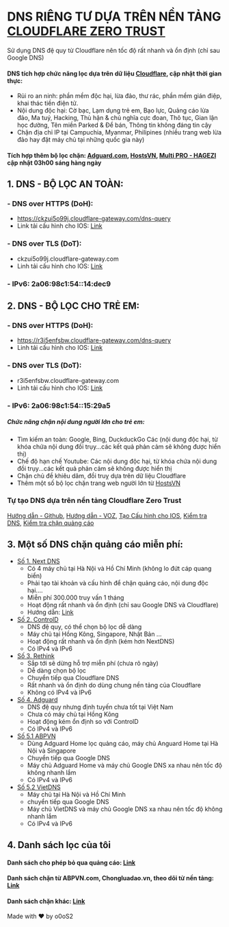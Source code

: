 # DNS RIÊNG TƯ DỰA TRÊN NỀN TẢNG [CLOUDFLARE ZERO TRUST](https://www.cloudflare.com/zero-trust/)
Sử dụng DNS đệ quy từ Cloudflare nên tốc độ rất nhanh và ổn định (chỉ sau Google DNS)
#### DNS tích hợp chức năng lọc dựa trên dữ liệu [Cloudflare](https://www.cloudflare.com/), cập nhật thời gian thực:
- Rủi ro an ninh: phần mềm độc hại, lừa đảo, thư rác, phần mềm gián điệp, khai thác tiền điện tử.
- Nội dung độc hại: Cờ bạc, Lạm dụng trẻ em, Bạo lực, Quảng cáo lừa đảo, Ma tuý, Hacking, Thù hận & chủ nghĩa cực đoan, Thô tục, Gian lận học đường, Tên miền Parked & Để bán, Thông tin không đáng tin cậy
- Chặn địa chỉ IP tại Campuchia, Myanmar, Philipines (nhiều trang web lừa đảo hay đặt máy chủ tại những quốc gia này)
#### Tích hợp thêm bộ lọc chặn: [Adguard.com](https://github.com/AdguardTeam/AdGuardSDNSFilter), [HostsVN](https://github.com/bigdargon/hostsVN), [Multi PRO - HAGEZI](https://raw.githubusercontent.com/hagezi/dns-blocklists/main/wildcard/pro-onlydomains.txt) cập nhật 03h00 sáng hàng ngày
## 1. DNS - BỘ LỌC AN TOÀN:
### - DNS over HTTPS (DoH):
* https://ckzui5o99j.cloudflare-gateway.com/dns-query
* Link tải cấu hình cho IOS: [Link](https://1drv.ms/u/s!Al8R__2PmYaUjQWxOwFM7SASk2on?e=ViZ0tk)
### - DNS over TLS (DoT):
* ckzui5o99j.cloudflare-gateway.com
* Linh tải cấu hình cho IOS: [Link](https://1drv.ms/u/s!Al8R__2PmYaUjQQeAGgZjabiKtHb?e=VEHpLd)
### - IPv6: 2a06:98c1:54::14:dec9

## 2. DNS - BỘ LỌC CHO TRẺ EM:
### - DNS over HTTPS (DoH):
* https://r3i5enfsbw.cloudflare-gateway.com/dns-query
* Linh tải cấu hình cho IOS: [Link](https://1drv.ms/u/s!Al8R__2PmYaUjQanCbp7HMJHbg9K?e=XKlcjB)
### - DNS over TLS (DoT):
* r3i5enfsbw.cloudflare-gateway.com
* Linh tải cấu hình cho IOS: [Link](https://1drv.ms/u/s!Al8R__2PmYaUjQcoRWDEVAHGlda4?e=qHKxYK)
### - IPv6: 2a06:98c1:54::15:29a5

##### Chức năng chặn nội dung người lớn cho trẻ em:
- Tìm kiếm an toàn: Google, Bing, DuckduckGo Các (nội dung độc hại, từ khóa chứa nội dung đồi trụy...các kết quả phản cảm sẽ không được hiển thị)
- Chế độ hạn chế Youtube: Các nội dung độc hại, từ khóa chứa nội dung đồi trụy...các kết quả phản cảm sẽ không được hiển thị
- Chặn chủ đề khiêu dâm, đồi truỵ dựa trên dữ liệu Cloudflare
- Thêm một số bộ lọc chặn trang web người lớn từ [HostsVN](https://github.com/bigdargon/hostsVN)

### Tự tạo DNS dựa trên nền tảng Cloudflare Zero Trust
[Hướng dẫn - Github](https://github.com/bigdargon/hostsVN/wiki/NextDNS), [Hướng dẫn - VOZ](https://voz.vn/t/huong-dan-dung-cloudflare-zero-trust.822971/), [Tạo Cấu hình cho IOS](https://dns.notjakob.com/tool.html), [Kiểm tra DNS](https://www.dnscheck.tools/), [Kiểm tra chặn quảng cáo](https://d3ward.github.io/toolz/adblock.html)

## 3. Một số DNS chặn quảng cáo miễn phí:
- [Số 1. Next DNS](https://my.nextdns.io/)
  * Có 4 máy chủ tại Hà Nội và Hồ Chí Minh (không lo đứt cáp quang biển)
  * Phải tạo tài khoản và cấu hình để chặn quảng cáo, nội dung độc hại....
  * Miễn phí 300.000 truy vấn 1 tháng
  * Hoạt động rất nhanh và ổn định (chỉ sau Google DNS và Cloudflare)
  * Hướng dẫn: [Link](https://voz.vn/t/tat-tan-tat-ve-dich-vu-nextdns.522718/)
- [Số 2. ControlD](https://controld.com/free-dns)
  * DNS đệ quy, có thể chọn bộ lọc dễ dàng
  * Máy chủ tại Hồng Kông, Singapore, Nhật Bản ...
  * Hoạt động rất nhanh và ổn định (kém hơn NextDNS)
  * Có IPv4 và IPv6
- [Số 3. Rethink](https://rethinkdns.com/configure)
  * Sắp tới sẽ dừng hỗ trợ miễn phí (chưa rõ ngày)
  * Dễ dàng chọn bộ lọc
  * Chuyển tiếp qua Cloudflare DNS
  * Rất nhanh và ổn định do dùng chung nền tảng của Cloudflare
  * Không có IPv4 và IPv6
- [Số 4. Adguard](https://adguard-dns.io/en/public-dns.html)
  * DNS đệ quy nhưng định tuyến chưa tốt tại Việt Nam
  * Chưa có máy chủ tại Hồng Kông
  * Hoạt động kém ổn định so với ControlD
  * Có IPv4 và IPv6
- [Số 5.1 ABPVN](https://private-dns.abpvn.com/)
  * Dùng Adguard Home lọc quảng cáo, máy chủ Anguard Home tại Hà Nội và Singapore
  * Chuyển tiếp qua Google DNS
  * Máy chủ Adguard Home và máy chủ Google DNS xa nhau nên tốc độ không nhanh lắm
  * Có IPv4 và IPv6
- [Số 5.2 VietDNS](https://vietdns.vn/)
  * Máy chủ tại Hà Nội và Hồ Chí Minh
  * chuyển tiếp qua Google DNS
  * Máy chủ VietDNS và máy chủ Google DNS xa nhau nên tốc độ không nhanh lắm
  * Có IPv4 và IPv6

 
 ## 4. Danh sách lọc của tôi
#### Danh sách cho phép bỏ qua quảng cáo: [Link](https://raw.githubusercontent.com/o0oS2/Filter-List/main/Allowlist)
#### Danh sách chặn từ ABPVN.com, Chongluadao.vn, theo dõi từ nền tảng: [Link](https://raw.githubusercontent.com/o0oS2/Filter-List/main/Denylist)
#### Danh sách chặn khác: [Link](https://raw.githubusercontent.com/o0oS2/Filter-List/main/Denylist_Me)
 
Made with ♥ by o0oS2
